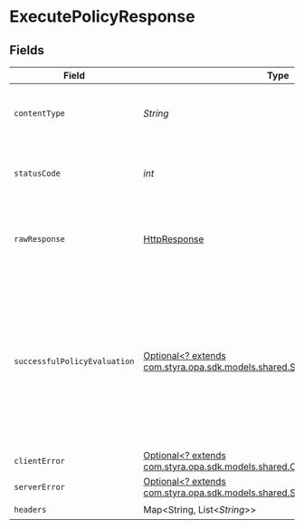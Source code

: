 # ExecutePolicyResponse


## Fields

| Field                                                                                                                                             | Type                                                                                                                                              | Required                                                                                                                                          | Description                                                                                                                                       |
| ------------------------------------------------------------------------------------------------------------------------------------------------- | ------------------------------------------------------------------------------------------------------------------------------------------------- | ------------------------------------------------------------------------------------------------------------------------------------------------- | ------------------------------------------------------------------------------------------------------------------------------------------------- |
| `contentType`                                                                                                                                     | *String*                                                                                                                                          | :heavy_check_mark:                                                                                                                                | HTTP response content type for this operation                                                                                                     |
| `statusCode`                                                                                                                                      | *int*                                                                                                                                             | :heavy_check_mark:                                                                                                                                | HTTP response status code for this operation                                                                                                      |
| `rawResponse`                                                                                                                                     | [HttpResponse<InputStream>](https://docs.oracle.com/en/java/javase/11/docs/api/java.net.http/java/net/http/HttpResponse.html)                     | :heavy_check_mark:                                                                                                                                | Raw HTTP response; suitable for custom response parsing                                                                                           |
| `successfulPolicyEvaluation`                                                                                                                      | [Optional<? extends com.styra.opa.sdk.models.shared.SuccessfulPolicyEvaluation>](../../models/shared/SuccessfulPolicyEvaluation.md)               | :heavy_minus_sign:                                                                                                                                | Success.<br/>The server also returns 200 if the path refers to an undefined document. In this case, the response will not contain a result property.<br/> |
| `clientError`                                                                                                                                     | [Optional<? extends com.styra.opa.sdk.models.shared.ClientError>](../../models/shared/ClientError.md)                                             | :heavy_minus_sign:                                                                                                                                | Bad Request                                                                                                                                       |
| `serverError`                                                                                                                                     | [Optional<? extends com.styra.opa.sdk.models.shared.ServerError>](../../models/shared/ServerError.md)                                             | :heavy_minus_sign:                                                                                                                                | Server Error                                                                                                                                      |
| `headers`                                                                                                                                         | Map<String, List<*String*>>                                                                                                                       | :heavy_check_mark:                                                                                                                                | N/A                                                                                                                                               |